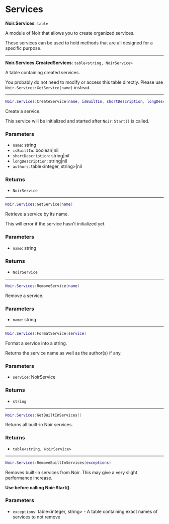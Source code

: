 # Services

**Noir.Services**: `table`

A module of Noir that allows you to create organized services.

These services can be used to hold methods that are all designed for a specific purpose.

---

**Noir.Services.CreatedServices**: `table<string, NoirService>`

A table containing created services.

You probably do not need to modify or access this table directly. Please use `Noir.Services:GetService(name)` instead.

---

```lua
Noir.Services:CreateService(name, isBuiltIn, shortDescription, longDescription, authors)
```
Create a service.

This service will be initialized and started after `Noir:Start()` is called.

### Parameters
- `name`: string
- `isBuiltIn`: boolean|nil
- `shortDescription`: string|nil
- `longDescription`: string|nil
- `authors`: table<integer, string>|nil
### Returns
- `NoirService`

---

```lua
Noir.Services:GetService(name)
```
Retrieve a service by its name.

This will error if the service hasn't initialized yet.

### Parameters
- `name`: string
### Returns
- `NoirService`

---

```lua
Noir.Services:RemoveService(name)
```
Remove a service.

### Parameters
- `name`: string

---

```lua
Noir.Services:FormatService(service)
```
Format a service into a string.

Returns the service name as well as the author(s) if any.

### Parameters
- `service`: NoirService
### Returns
- `string`

---

```lua
Noir.Services:GetBuiltInServices()
```
Returns all built-in Noir services.

### Returns
- `table<string, NoirService>`

---

```lua
Noir.Services:RemoveBuiltInServices(exceptions)
```
Removes built-in services from Noir. This may give a very slight performance increase.

**Use before calling Noir:Start().**

### Parameters
- `exceptions`: table<integer, string> - A table containing exact names of services to not remove